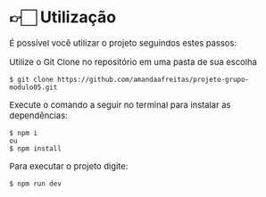 
# 👉🏻 Utilização 

<p style="font-size: 15px">É possível você utilizar o  projeto seguindos estes passos:</p>
<p style="font-size: 15px">Utilize o Git Clone no repositório em uma pasta de sua escolha</p>


```
$ git clone https://github.com/amandaafreitas/projeto-grupo-modulo05.git
```
<p style="font-size: 15px">Execute o comando a seguir no terminal para instalar as dependências:</p>

```
$ npm i
ou
$ npm install
```

<p style="font-size: 15px">Para executar o projeto digite:</p>

```
$ npm run dev
